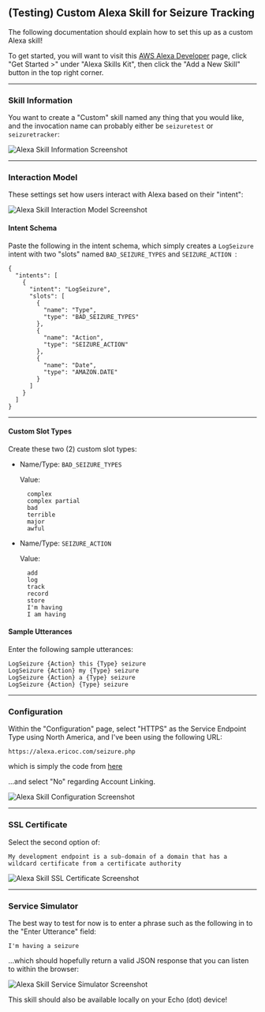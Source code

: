 ## (Testing) Custom Alexa Skill for Seizure Tracking
The following documentation should explain how to set this up as a custom Alexa skill!

To get started, you will want to visit this [AWS Alexa Developer](https://developer.amazon.com/edw/home.html#/) page, click "Get Started >" under "Alexa Skills Kit", then click the "Add a New Skill" button in the top right corner.

---

### Skill Information

You want to create a "Custom" skill named any thing that you would like, and the invocation name can probably either be `seizuretest` or `seizuretracker`:

![Alexa Skill Information Screenshot](https://raw.githubusercontent.com/ericoc/alexa-testing/master/seizure/skill-info.png "Alexa Skill Information Screenshot")

---

### Interaction Model

These settings set how users interact with Alexa based on their "intent":

![Alexa Skill Interaction Model Screenshot](https://raw.githubusercontent.com/ericoc/alexa-testing/master/seizure/interaction-model.png "Alexa Skill Interaction Model Screenshot")

#### Intent Schema

Paste the following in the intent schema, which simply creates a `LogSeizure` intent with two "slots" named `BAD_SEIZURE_TYPES` and `SEIZURE_ACTION `:

	{
	  "intents": [
	    {
	      "intent": "LogSeizure",
	      "slots": [
	        {
	          "name": "Type",
	          "type": "BAD_SEIZURE_TYPES"
	        },
	        {
	          "name": "Action",
	          "type": "SEIZURE_ACTION"
	        },
	        {
	          "name": "Date",
	          "type": "AMAZON.DATE"
	        }
	      ]
	    }
	  ]
	}

---

#### Custom Slot Types


Create these two (2) custom slot types:

* Name/Type: `BAD_SEIZURE_TYPES`

  Value:

		complex
		complex partial
		bad
		terrible
		major
		awful

* Name/Type: `SEIZURE_ACTION`

  Value:

		add
		log
		track
		record
		store
		I'm having
		I am having


#### Sample Utterances

Enter the following sample utterances:

	LogSeizure {Action} this {Type} seizure
	LogSeizure {Action} my {Type} seizure
	LogSeizure {Action} a {Type} seizure
	LogSeizure {Action} {Type} seizure
	
---

### Configuration

Within the "Configuration" page, select "HTTPS" as the Service Endpoint Type using North America, and I've been using the following URL:

	https://alexa.ericoc.com/seizure.php

which is simply the code from [here](../seizure.php)

...and select "No" regarding Account Linking.

![Alexa Skill Configuration Screenshot](https://raw.githubusercontent.com/ericoc/alexa-testing/master/seizure/configuration.png "Alexa Skill Configuration Screenshot")

---

### SSL Certificate

Select the second option of:

`My development endpoint is a sub-domain of a domain that has a wildcard certificate from a certificate authority`
	
![Alexa Skill SSL Certificate Screenshot](https://raw.githubusercontent.com/ericoc/alexa-testing/master/seizure/ssl-certificate.png "Alexa Skill SSL Certificate Screenshot")

---

### Service Simulator

The best way to test for now is to enter a phrase such as the following in to the "Enter Utterance" field:

	I'm having a seizure

...which should hopefully return a valid JSON response that you can listen to within the browser:

![Alexa Skill Service Simulator Screenshot](https://raw.githubusercontent.com/ericoc/alexa-testing/master/seizure/service-simulator.png "Alexa Skill Service Simulator Screenshot")

This skill should also be available locally on your Echo (dot) device!

